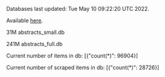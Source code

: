 Databases last updated: Tue May 10 09:22:20 UTC 2022. 

Available [here](https://github.com/cbeauhilton/ash-db/releases).


31M	abstracts_small.db

241M	abstracts_full.db

Current number of items in db:
[{"count(*)": 96904}]

Current number of scraped items in db:
[{"count(*)": 28726}]
